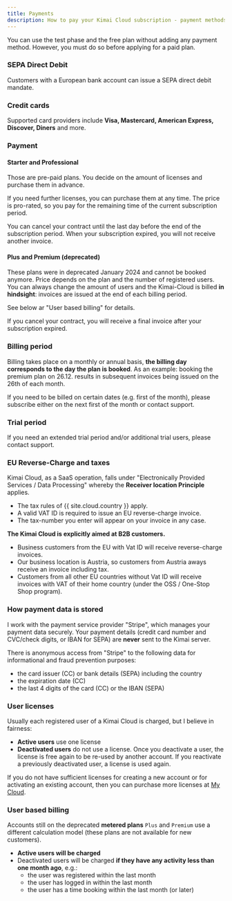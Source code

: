 ```yaml
---
title: Payments
description: How to pay your Kimai Cloud subscription - payment methods, billing period, trial period and more
---
```


You can use the test phase and the free plan without adding any payment method.
However, you must do so before applying for a paid plan.

### SEPA Direct Debit

Customers with a European bank account can issue a SEPA direct debit mandate.

### Credit cards

Supported card providers include **Visa, Mastercard, American Express, Discover, Diners** and more.

### Payment

#### Starter and Professional

Those are pre-paid plans. You decide on the amount of licenses and purchase them in advance.

If you need further licenses, you can purchase them at any time. The price is pro-rated, so you pay for the remaining time of the current subscription period. 

You can cancel your contract until the last day before the end of the subscription period. When your subscription expired, you will not receive another invoice.

#### Plus and Premium (deprecated)

These plans were in deprecated January 2024 and cannot be booked anymore. 
Price depends on the plan and the number of registered users. 
You can always change the amount of users and the Kimai-Cloud is billed **in hindsight**: invoices are issued at the end of each billing period.

See below ar "User based billing" for details.

If you cancel your contract, you will receive a final invoice after your subscription expired.

### Billing period

Billing takes place on a monthly or annual basis, **the billing day corresponds to the day the plan is booked**.
As an example: booking the premium plan on 26.12. results in subsequent invoices being issued on the 26th of each month.

If you need to be billed on certain dates (e.g. first of the month), please subscribe either on the next first of the month or contact support.

### Trial period

If you need an extended trial period and/or additional trial users, please contact support.

### EU Reverse-Charge and taxes
 
Kimai Cloud, as a SaaS operation, falls under "Electronically Provided Services / Data Processing" whereby the **Receiver location Principle** applies.
 
- The tax rules of {{ site.cloud.country }} apply.
- A valid VAT ID is required to issue an EU reverse-charge invoice.
- The tax-number you enter will appear on your invoice in any case.

**The Kimai Cloud is explicitly aimed at B2B customers.**

- Business customers from the EU with Vat ID will receive reverse-charge invoices.
- Our business location is Austria, so customers from Austria aways receive an invoice including tax. 
- Customers from all other EU countries without Vat ID will receive invoices with VAT of their home country (under the OSS / One-Stop Shop program).

### How payment data is stored

I work with the payment service provider "Stripe", which manages your payment data securely.
Your payment details (credit card number and CVC/check digits, or IBAN for SEPA) are **never** sent to the Kimai server.

There is anonymous access from "Stripe" to the following data for informational and fraud prevention purposes:
- the card issuer (CC) or bank details (SEPA) including the country
- the expiration date (CC)
- the last 4 digits of the card (CC) or the IBAN (SEPA)

### User licenses

Usually each registered user of a Kimai Cloud is charged, but I believe in fairness:

- **Active users** use one license
- **Deactivated users** do not use a license. Once you deactivate a user, the license is free again to be re-used by another account. If you reactivate a previously deactivated user, a license is used again. 

If you do not have sufficient licenses for creating a new account or for activating an existing account, then you can purchase more licenses at [My Cloud](https://www.kimai.cloud/my-cloud/).

### User based billing

Accounts still on the deprecated **metered plans** `Plus` and `Premium` use a different calculation model (these plans are not available for new customers).

- **Active users will be charged**
- Deactivated users will be charged **if they have any activity less than one month ago**, e.g.:
  - the user was registered within the last month
  - the user has logged in within the last month
  - the user has a time booking within the last month (or later)
